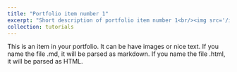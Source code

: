 ```yaml
---
title: "Portfolio item number 1"
excerpt: "Short description of portfolio item number 1<br/><img src='/images/500x300.png'>"
collection: tutorials
---
```


This is an item in your portfolio. It can be have images or nice text. If you name the file .md, it will be parsed as markdown. If you name the file .html, it will be parsed as HTML. 
